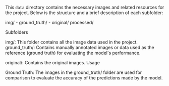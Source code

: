 This `data` directory contains the necessary images and related resources for the project. Below is the structure and a brief description of each subfolder:

img/
    - ground_truth/
    - original/
processed/

Subfolders

img/: This folder contains all the image data used in the project.
ground_truth/: Contains manually annotated images or data used as the reference (ground truth) for evaluating the model's performance.

original/: Contains the original images.
Usage

Ground Truth: The images in the ground_truth/ folder are used for comparison to evaluate the accuracy of the predictions made by the model.
